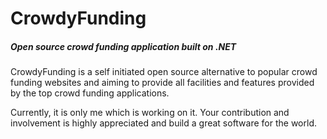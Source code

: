 # CrowdyFunding
##### Open source crowd funding application built on .NET
CrowdyFunding is a self initiated open source alternative to popular crowd funding websites and aiming to provide all facilities and features provided by the top crowd funding applications.

Currently, it is only me which is working on it. Your contribution and involvement is highly appreciated and build a great software for the world.